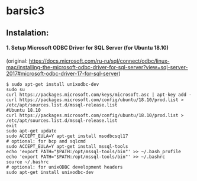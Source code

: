# barsic3
## Instalation:
#### 1. Setup Microsoft ODBC Driver for SQL Server (for Ubuntu 18.10)
(original: https://docs.microsoft.com/ru-ru/sql/connect/odbc/linux-mac/installing-the-microsoft-odbc-driver-for-sql-server?view=sql-server-2017#microsoft-odbc-driver-17-for-sql-server)
```console
$ sudo apt-get install unixodbc-dev
sudo su 
curl https://packages.microsoft.com/keys/microsoft.asc | apt-key add -
curl https://packages.microsoft.com/config/ubuntu/18.10/prod.list > /etc/apt/sources.list.d/mssql-release.list
#Ubuntu 18.10
curl https://packages.microsoft.com/config/ubuntu/18.10/prod.list > /etc/apt/sources.list.d/mssql-release.list
exit
sudo apt-get update
sudo ACCEPT_EULA=Y apt-get install msodbcsql17
# optional: for bcp and sqlcmd
sudo ACCEPT_EULA=Y apt-get install mssql-tools
echo 'export PATH="$PATH:/opt/mssql-tools/bin"' >> ~/.bash_profile
echo 'export PATH="$PATH:/opt/mssql-tools/bin"' >> ~/.bashrc
source ~/.bashrc
# optional: for unixODBC development headers
sudo apt-get install unixodbc-dev
```
